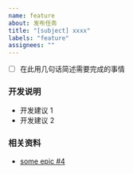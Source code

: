 ```yaml
---
name: feature
about: 发布任务
title: "[subject] xxxx"
labels: "feature"
assignees: ""
---
```


<!--
  有时候可以用一个清单来帮助执行者追踪任务的进度。
-->

- [ ] 在此用几句话简述需要完成的事情

### 开发说明

- 开发建议 1
- 开发建议 2

### 相关资料

- [some epic #4](https://github.com/adventurer-tech/roadmap/issues/4)
